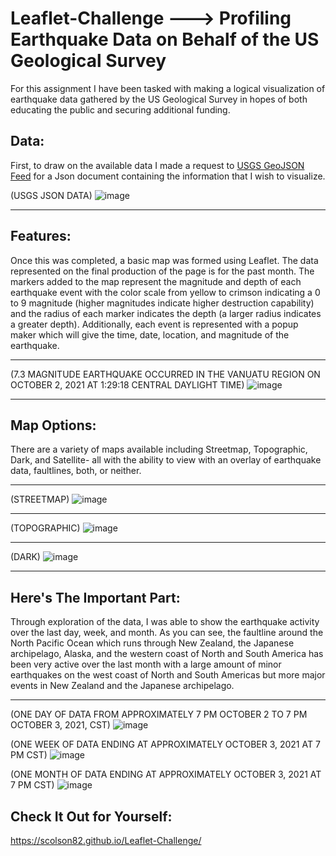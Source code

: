 # Leaflet-Challenge ---> Profiling Earthquake Data on Behalf of the US Geological Survey

For this assignment I have been tasked with making a logical visualization of earthquake data gathered by the US Geological Survey in hopes of both educating the public and securing additional funding. 

## Data:
First, to draw on the available data I made a request to [USGS GeoJSON Feed](http://earthquake.usgs.gov/earthquakes/feed/v1.0/geojson.php) for a Json document containing the information that I wish to visualize. 

(USGS JSON DATA)
![image](https://user-images.githubusercontent.com/83737584/134792065-903257e6-56d2-4617-b653-d3f40a159b7d.png)

<hr>

## Features:
Once this was completed, a basic map was formed using Leaflet. The data represented on the final production of the page is for the past month. The markers added to the map represent the magnitude and depth of each earthquake event with the color scale from yellow to crimson indicating a 0 to 9 magnitude (higher magnitudes indicate higher destruction capability) and the radius of each marker indicates the depth (a larger radius indicates a greater depth). Additionally, each event is represented with a popup maker which will give the time, date, location, and magnitude of the earthquake.

<hr>

(7.3 MAGNITUDE EARTHQUAKE OCCURRED IN THE VANUATU REGION ON OCTOBER 2, 2021 AT 1:29:18 CENTRAL DAYLIGHT TIME)
![image](https://user-images.githubusercontent.com/83737584/135775619-a30b6819-91db-47d0-b45e-33c67e9d00af.png)

<hr>

## Map Options:
There are a variety of maps available including Streetmap, Topographic, Dark, and Satellite- all with the ability to view with an overlay of earthquake data, faultlines, both, or neither. 

<hr>

(STREETMAP)
![image](https://user-images.githubusercontent.com/83737584/135775986-58d56929-907b-44ba-8613-dc7a11eee877.png)

<hr>

(TOPOGRAPHIC)
![image](https://user-images.githubusercontent.com/83737584/135776180-a1f02474-8848-4052-bd0b-1d1d1e38d41f.png)

<hr>

(DARK)
![image](https://user-images.githubusercontent.com/83737584/135776386-c64eb85e-f3a8-4492-94f5-68352fe043f8.png)

<hr>

## Here's The Important Part:
Through exploration of the data, I was able to show the earthquake activity over the last day, week, and month. As you can see, the faultline around the North Pacific Ocean which runs through New Zealand, the Japanese archipelago, Alaska, and the western coast of North and South America has been very active over the last month with a large amount of minor earthquakes on the west coast of North and South Americas but more major events in New Zealand and the Japanese archipelago. 

<hr>

(ONE DAY OF DATA FROM APPROXIMATELY 7 PM OCTOBER 2 TO 7 PM OCTOBER 3, 2021, CST)
![image](https://user-images.githubusercontent.com/83737584/135775200-4340d380-e0b7-4517-a304-4fc2d6872fa8.png)

(ONE WEEK OF DATA ENDING AT APPROXIMATELY OCTOBER 3, 2021 AT 7 PM CST)
![image](https://user-images.githubusercontent.com/83737584/135774628-47b6334e-0661-4157-997b-b323e122555b.png)

(ONE MONTH OF DATA ENDING AT APPROXIMATELY OCTOBER 3, 2021 AT 7 PM CST)
![image](https://user-images.githubusercontent.com/83737584/135775156-0710d473-bdca-4298-8532-acb10467fbc3.png)

## Check It Out for Yourself:
https://scolson82.github.io/Leaflet-Challenge/


